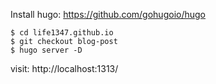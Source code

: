 Install hugo: https://github.com/gohugoio/hugo

```
$ cd life1347.github.io
$ git checkout blog-post
$ hugo server -D
```

visit: http://localhost:1313/

